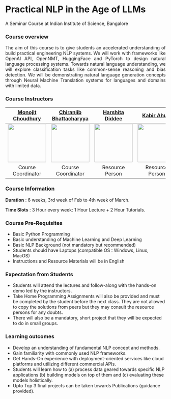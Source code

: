 # Practical NLP in the Age of LLMs 
A Seminar Course at Indian Institute of Science, Bangalore 

### Course overview 

<p align="justify">
The aim of this course is to give students an accelerated understanding of build practical engineering NLP systems. We will work with frameworks like OpenAI API, OpenNMT, HuggingFace and PyTorch to design natural language processing systems. Towards natural language understanding, we will explore classification tasks like common-sense reasoning and bias detection. We will be demonstrating natural language generation concepts through Neural Machine Translation systems for languages and domains with limited data. 
</p>

### Course Instructors


[Monojit Choudhury](https://www.microsoft.com/en-us/research/people/monojitc/)            |  [Chiranjib Bhattacharyya](https://eecs.iisc.ac.in/people/chiranjib-bhattacharyya/) | [Harshita Diddee](https://harshitadd.netlify.app/) | [Kabir Ahuja](https://kabirahuja2431.github.io/)
:-------------------------:|:-------------------------:|:-------------------------:|:-------------------------:
<img src="https://www.microsoft.com/en-us/research/wp-content/uploads/2017/09/avatar_user_32996_1505190495-180x180.jpg" width="120" height="120" /> | <img src="https://eecs.iisc.ac.in/wp-content/uploads/2019/11/chiru-300x270.jpg" width="120" height="120" /> | <img src="https://pbs.twimg.com/profile_images/1201512246301454336/qnbIrxxA_400x400.jpg" height="120" /> | <img src="https://kabirahuja2431.github.io/images/profile_pic.jpeg" height="120" />
Course Coordinator | Course Coordinator | Resource Person | Resource Person

### Course Information

**Duration** :  6 weeks, 3rd week of Feb to 4th week of March.

**Time Slots** : 3 Hour every week: 1 Hour Lecture + 2 Hour Tutorials. 

### Course Pre-Requisites 

- Basic Python Programming 
- Basic understanding of Machine Learning and Deep Learning
- Basic NLP Background (not mandatory but recommended) 
- Students should have Laptops (compatible OS : Windows, Linux, MacOS) 
- Instructions and Resource Materials will be in English

### Expectation from Students
- Students will attend the lectures and follow-along with the hands-on demo led by the instructors. 
- Take Home Programming Assignments will also be provided and must be completed by the student before the next class. They are not allowed to copy the solutions from peers but they may consult the resource persons for any doubts.   
- There will also be a mandatory, short project that they will be expected to do in small groups.  


### Learning outcomes

- Develop an understanding of fundamental NLP concept and methods. 
- Gain familiarity with commonly used NLP frameworks.
- Get Hands-On experience with deployment-oriented services like cloud platforms and utilizing different commercial APIs. 
- Students will learn how to (a) process data geared towards specific NLP applications (b) building models on top of them and (c) evaluating these models holistically.  
- Upto Top 3 final projects can be taken towards Publications (guidance provided).  

 
